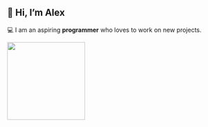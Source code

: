 ## 👋 Hi, I’m Alex
:computer: I am an aspiring **programmer**  who loves to work on new projects.


<img height="180em" src="https://github-readme-stats.vercel.app/api?username=catornot&show_icons=true&hide_border=true&&count_private=true&include_all_commits=true&theme=tokyonight" />
<!---
https://github.com/anuraghazra/github-readme-stats
- 👋 Hi, I’m @catornot
- 💞️ I’m looking to collaborate on almost any project
- 📫 You can reach on me on my discord server https://discord.gg/peqCYF3.
- Also I love cats 🐈‍⬛

catornot/catornot is a ✨ special ✨ repository because its `README.md` (this file) appears on your GitHub profile.
You can click the Preview link to take a look at your changes.
--->
